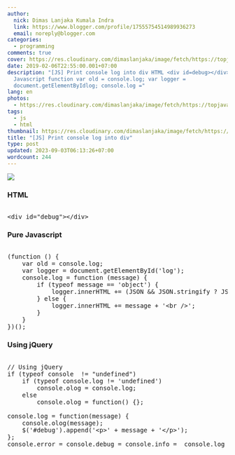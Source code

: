 ```yaml
---
author:
  nick: Dimas Lanjaka Kumala Indra
  link: https://www.blogger.com/profile/17555754514989936273
  email: noreply@blogger.com
categories:
  - programming
comments: true
cover: https://res.cloudinary.com/dimaslanjaka/image/fetch/https://topjavatutorial.com/wp-content/uploads/2016/08/consolelog.png
date: 2019-02-06T22:55:00.001+07:00
description: "[JS] Print console log into div HTML <div id=debug></div> Pure
  Javascript function var old = console.log; var logger =
  document.getElementByIdlog; console.log ="
lang: en
photos:
  - https://res.cloudinary.com/dimaslanjaka/image/fetch/https://topjavatutorial.com/wp-content/uploads/2016/08/consolelog.png
tags:
  - js
  - html
thumbnail: https://res.cloudinary.com/dimaslanjaka/image/fetch/https://topjavatutorial.com/wp-content/uploads/2016/08/consolelog.png
title: "[JS] Print console log into div"
type: post
updated: 2023-09-03T06:13:26+07:00
wordcount: 244
---
```


<div><img src="https://res.cloudinary.com/dimaslanjaka/image/fetch/https://topjavatutorial.com/wp-content/uploads/2016/08/consolelog.png"></div> <h3>HTML</h3><pre><br>&lt;div id="debug"&gt;&lt;/div&gt;<br></pre><h3>Pure Javascript</h3><pre><br>(function () {<br>    var old = console.log;<br>    var logger = document.getElementById('log');<br>    console.log = function (message) {<br>        if (typeof message == 'object') {<br>            logger.innerHTML += (JSON &amp;&amp; JSON.stringify ? JSON.stringify(message) : message) + '&lt;br /&gt;';<br>        } else {<br>            logger.innerHTML += message + '&lt;br /&gt;';<br>        }<br>    }<br>})();<br></pre><h3>Using jQuery</h3><pre><br>// Using jQuery<br>if (typeof console  != "undefined") <br>    if (typeof console.log != 'undefined')<br>        console.olog = console.log;<br>    else<br>        console.olog = function() {};<br><br>console.log = function(message) {<br>    console.olog(message);<br>    $('#debug').append('&lt;p&gt;' + message + '&lt;/p&gt;');<br>};<br>console.error = console.debug = console.info =  console.log<br></pre>